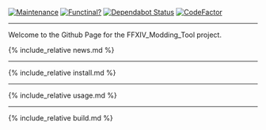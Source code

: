 [![Maintenance](https://img.shields.io/badge/Maintained%3F-yes-green.svg)](https://github.com/fosspill/FFXIV_Modding_Tool/graphs/commit-activity) [![Functinal?](https://img.shields.io/badge/Functional%3F-yes-success.svg)](#) [![Dependabot Status](https://api.dependabot.com/badges/status?host=github&repo=fosspill/FFXIV_Modding_Tool)](https://dependabot.com) [![CodeFactor](https://www.codefactor.io/repository/github/fosspill/ffxiv_modding_tool/badge/master)](https://www.codefactor.io/repository/github/fosspill/ffxiv_modding_tool/overview/master)

----

Welcome to the Github Page for the FFXIV_Modding_Tool project.

{% include_relative news.md %}

----

{% include_relative install.md %}

----

{% include_relative usage.md %}

----

{% include_relative build.md %}
